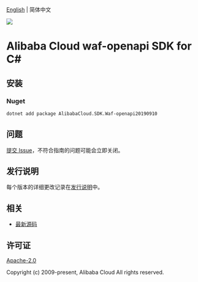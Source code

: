 [English](README.md) | 简体中文

![](https://aliyunsdk-pages.alicdn.com/icons/AlibabaCloud.svg)

# Alibaba Cloud waf-openapi SDK for C#

## 安装

### Nuget

```bash
dotnet add package AlibabaCloud.SDK.Waf-openapi20190910
```

## 问题

[提交 Issue](https://github.com/aliyun/alibabacloud-csharp-sdk/issues/new)，不符合指南的问题可能会立即关闭。

## 发行说明

每个版本的详细更改记录在[发行说明](./ChangeLog.md)中。

## 相关

* [最新源码](https://github.com/aliyun/alibabacloud-csharp-sdk/)

## 许可证

[Apache-2.0](http://www.apache.org/licenses/LICENSE-2.0)

Copyright (c) 2009-present, Alibaba Cloud All rights reserved.

